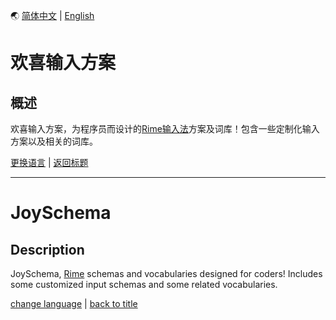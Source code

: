<a id="语言" />

🌏 [简体中文](#简体中文) | [English](#英文)

<a id="简体中文" />

# 欢喜输入方案
## 概述
欢喜输入方案，为程序员而设计的[Rime输入法](https://github.com/rime)方案及词库！包含一些定制化输入方案以及相关的词库。

[更换语言](#语言) | [返回标题](#简体中文)

---

<a id="英文" />

# JoySchema
## Description
JoySchema, [Rime](https://github.com/rime) schemas and vocabularies designed for coders! Includes some customized input schemas and some related vocabularies.

[change language](#语言) | [back to title](#英文)
